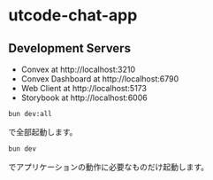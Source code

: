 # utcode-chat-app

## Development Servers

- Convex at http://localhost:3210
- Convex Dashboard at http://localhost:6790
- Web Client at http://localhost:5173
- Storybook at http://localhost:6006

```sh
bun dev:all
```

で全部起動します。

```sh
bun dev
```

でアプリケーションの動作に必要なものだけ起動します。
